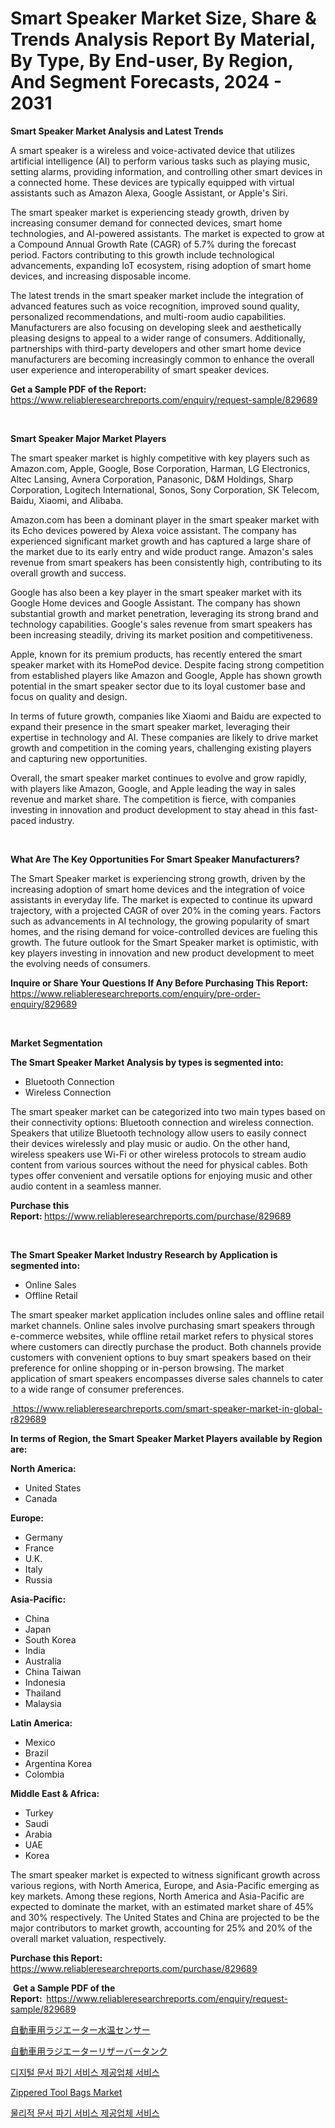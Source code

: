 <p><h1>Smart Speaker Market Size, Share & Trends Analysis Report By Material, By Type, By End-user, By Region, And Segment Forecasts, 2024 - 2031</h1></p><p><strong>Smart Speaker Market Analysis and Latest Trends</strong></p>
<p><p>A smart speaker is a wireless and voice-activated device that utilizes artificial intelligence (AI) to perform various tasks such as playing music, setting alarms, providing information, and controlling other smart devices in a connected home. These devices are typically equipped with virtual assistants such as Amazon Alexa, Google Assistant, or Apple's Siri.</p><p>The smart speaker market is experiencing steady growth, driven by increasing consumer demand for connected devices, smart home technologies, and AI-powered assistants. The market is expected to grow at a Compound Annual Growth Rate (CAGR) of 5.7% during the forecast period. Factors contributing to this growth include technological advancements, expanding IoT ecosystem, rising adoption of smart home devices, and increasing disposable income.</p><p>The latest trends in the smart speaker market include the integration of advanced features such as voice recognition, improved sound quality, personalized recommendations, and multi-room audio capabilities. Manufacturers are also focusing on developing sleek and aesthetically pleasing designs to appeal to a wider range of consumers. Additionally, partnerships with third-party developers and other smart home device manufacturers are becoming increasingly common to enhance the overall user experience and interoperability of smart speaker devices.</p></p>
<p><strong>Get a Sample PDF of the Report:&nbsp;</strong> <a href="https://www.reliableresearchreports.com/enquiry/request-sample/829689">https://www.reliableresearchreports.com/enquiry/request-sample/829689</a></p>
<p>&nbsp;</p>
<p><strong>Smart Speaker Major Market Players</strong></p>
<p><p>The smart speaker market is highly competitive with key players such as Amazon.com, Apple, Google, Bose Corporation, Harman, LG Electronics, Altec Lansing, Avnera Corporation, Panasonic, D&M Holdings, Sharp Corporation, Logitech International, Sonos, Sony Corporation, SK Telecom, Baidu, Xiaomi, and Alibaba.</p><p>Amazon.com has been a dominant player in the smart speaker market with its Echo devices powered by Alexa voice assistant. The company has experienced significant market growth and has captured a large share of the market due to its early entry and wide product range. Amazon's sales revenue from smart speakers has been consistently high, contributing to its overall growth and success.</p><p>Google has also been a key player in the smart speaker market with its Google Home devices and Google Assistant. The company has shown substantial growth and market penetration, leveraging its strong brand and technology capabilities. Google's sales revenue from smart speakers has been increasing steadily, driving its market position and competitiveness.</p><p>Apple, known for its premium products, has recently entered the smart speaker market with its HomePod device. Despite facing strong competition from established players like Amazon and Google, Apple has shown growth potential in the smart speaker sector due to its loyal customer base and focus on quality and design.</p><p>In terms of future growth, companies like Xiaomi and Baidu are expected to expand their presence in the smart speaker market, leveraging their expertise in technology and AI. These companies are likely to drive market growth and competition in the coming years, challenging existing players and capturing new opportunities.</p><p>Overall, the smart speaker market continues to evolve and grow rapidly, with players like Amazon, Google, and Apple leading the way in sales revenue and market share. The competition is fierce, with companies investing in innovation and product development to stay ahead in this fast-paced industry.</p></p>
<p>&nbsp;</p>
<p><strong>What Are The Key Opportunities For Smart Speaker Manufacturers?</strong></p>
<p><p>The Smart Speaker market is experiencing strong growth, driven by the increasing adoption of smart home devices and the integration of voice assistants in everyday life. The market is expected to continue its upward trajectory, with a projected CAGR of over 20% in the coming years. Factors such as advancements in AI technology, the growing popularity of smart homes, and the rising demand for voice-controlled devices are fueling this growth. The future outlook for the Smart Speaker market is optimistic, with key players investing in innovation and new product development to meet the evolving needs of consumers.</p></p>
<p><strong>Inquire or Share Your Questions If Any Before Purchasing This Report:</strong> <a href="https://www.reliableresearchreports.com/enquiry/pre-order-enquiry/829689">https://www.reliableresearchreports.com/enquiry/pre-order-enquiry/829689</a></p>
<p>&nbsp;</p>
<p><strong>Market Segmentation</strong></p>
<p><strong>The Smart Speaker Market Analysis by types is segmented into:</strong></p>
<p><ul><li>Bluetooth Connection</li><li>Wireless Connection</li></ul></p>
<p><p>The smart speaker market can be categorized into two main types based on their connectivity options: Bluetooth connection and wireless connection. Speakers that utilize Bluetooth technology allow users to easily connect their devices wirelessly and play music or audio. On the other hand, wireless speakers use Wi-Fi or other wireless protocols to stream audio content from various sources without the need for physical cables. Both types offer convenient and versatile options for enjoying music and other audio content in a seamless manner.</p></p>
<p><strong>Purchase this Report:&nbsp;</strong><a href="https://www.reliableresearchreports.com/purchase/829689">https://www.reliableresearchreports.com/purchase/829689</a></p>
<p>&nbsp;</p>
<p><strong>The Smart Speaker Market Industry Research by Application is segmented into:</strong></p>
<p><ul><li>Online Sales</li><li>Offline Retail</li></ul></p>
<p><p>The smart speaker market application includes online sales and offline retail market channels. Online sales involve purchasing smart speakers through e-commerce websites, while offline retail market refers to physical stores where customers can directly purchase the product. Both channels provide customers with convenient options to buy smart speakers based on their preference for online shopping or in-person browsing. The market application of smart speakers encompasses diverse sales channels to cater to a wide range of consumer preferences.</p></p>
<p><a href="https://www.reliableresearchreports.com/smart-speaker-market-in-global-r829689">&nbsp;https://www.reliableresearchreports.com/smart-speaker-market-in-global-r829689</a></p>
<p><strong>In terms of Region, the Smart Speaker Market Players available by Region are:</strong></p>
<p>
    <p> <strong> North America: </strong>
        <ul>
            <li>United States</li>
            <li>Canada</li>
        </ul>
        </p> 
    <p> <strong> Europe: </strong>
        <ul>
            <li>Germany</li>
            <li>France</li>
            <li>U.K.</li>
            <li>Italy</li>
            <li>Russia</li>
        </ul>
        </p> 
    <p> <strong> Asia-Pacific: </strong>
        <ul>
            <li>China</li>
            <li>Japan</li>
            <li>South Korea</li>
            <li>India</li>
            <li>Australia</li>
            <li>China Taiwan</li>
            <li>Indonesia</li>
            <li>Thailand</li>
            <li>Malaysia</li>
        </ul>
        </p> 
    <p> <strong> Latin America: </strong>
        <ul>
            <li>Mexico</li>
            <li>Brazil</li>
            <li>Argentina Korea</li>
            <li>Colombia</li>
        </ul>
        </p> 
    <p> <strong> Middle East & Africa: </strong>
        <ul>
            <li>Turkey</li>
            <li>Saudi</li>
            <li>Arabia</li>
            <li>UAE</li>
            <li>Korea</li>
        </ul>
    </p>
    </p>
<p><p>The smart speaker market is expected to witness significant growth across various regions, with North America, Europe, and Asia-Pacific emerging as key markets. Among these regions, North America and Asia-Pacific are expected to dominate the market, with an estimated market share of 45% and 30% respectively. The United States and China are projected to be the major contributors to market growth, accounting for 25% and 20% of the overall market valuation, respectively.</p></p>
<p><strong>Purchase this Report: </strong><a href="https://www.reliableresearchreports.com/purchase/829689">https://www.reliableresearchreports.com/purchase/829689</a></p>
<p>&nbsp;<strong>Get a Sample PDF of the Report:&nbsp;&nbsp;</strong><a href="https://www.reliableresearchreports.com/enquiry/request-sample/829689">https://www.reliableresearchreports.com/enquiry/request-sample/829689</a></p>
<p><strong></strong></p>
<p><p><a href="https://github.com/laurenreichert/Market-Research-Report-List-2/blob/main/2398815140388.md">自動車用ラジエーター水温センサー</a></p><p><a href="https://github.com/vtbvgl20191192/Market-Research-Report-List-2/blob/main/3518417140387.md">自動車用ラジエーターリザーバータンク</a></p><p><a href="https://github.com/giancarlo642004/Market-Research-Report-List-1/blob/main/8600173148281.md">디지털 문서 파기 서비스 제공업체 서비스</a></p><p><a href="https://github.com/DarrenSipes1990/Market-Research-Report-List-1/blob/main/zippered-tool-bags-market.md">Zippered Tool Bags Market</a></p><p><a href="https://github.com/ZacharyScthmitt4465/Market-Research-Report-List-2/blob/main/8736240148280.md">물리적 문서 파기 서비스 제공업체 서비스</a></p></p>